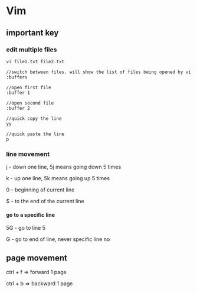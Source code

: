 # Vim

## important key

### edit multiple files
```
vi file1.txt file2.txt

//switch between files. will show the list of files being opened by vi
:buffers

//open first file
:buffer 1

//open second file
:buffer 2

//quick copy the line
yy

//quick paste the line
p

```

### line movement
j - down one line, 5j means going down 5 times

k - up one line, 5k means going up 5 times

0 - beginning of current line

$ - to the end of the current line

#### go to a specific line
5G - go to line 5

G - go to end of line, never specific line no

## page movement
ctrl + f => forward 1 page

ctrl + b => backward 1 page



